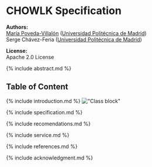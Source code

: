 # CHOWLK Specification

**Authors:**<br>
[María Poveda-Villalón](http://w3id.org/people/mpoveda) ([Universidad Politécnica de Madrid](https://www.upm.es/))<br>
Serge Chávez-Feria ([Universidad Politécnica de Madrid](https://www.upm.es/))

**License:**<br>
Apache 2.0 License

{% include abstract.md %}

## Table of Content

{% include introduction.md %}
!["Class block"](/chowlk_website/_includes/images/class.jpg "Class block")

{% include specification.md %}

{% include recomendations.md %}

{% include service.md %}

{% include references.md %}

{% include acknowledgment.md %}
